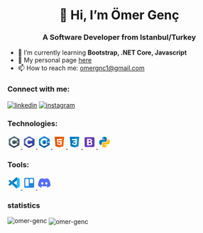 <h1 align = "center"> 👋 Hi, I’m Ömer Genç </h1>
<h3 align = "center">A Software Developer from Istanbul/Turkey</h3>

- 🌱 I’m currently learning **Bootstrap, .NET Core, Javascript**
- 📝 My personal page [here](https://omer-genc.github.io/my-web-page/)
- 📫 How to reach me: omergnc1@gmail.com

### Connect with me:
<p align="left">
<!-- linkedin link -->
<a href="https://linkedin.com/in/omer-genc" target="blank"><img align="center" src="https://velanovascular.com/wp-content/uploads/2020/06/LinkedIn.png" alt="linkedin" height="30" width="30" /></a>
<!-- instagram link -->
<a href="https://instagram.com/omer_genc.jpg" target="blank"><img align="center" src="https://upload.wikimedia.org/wikipedia/commons/thumb/e/e7/Instagram_logo_2016.svg/1200px-Instagram_logo_2016.svg.png" alt="instagram" height="30" width="30" /></a>

<h3>Technologies:</h3>
<!-- c# -->
<a href="https://docs.microsoft.com/en-us/dotnet/csharp/" target="_blank"> <img src="https://raw.githubusercontent.com/omer-genc/omer-genc/main/img/c%23.png" alt="csharp"  height="30"/> </a>
<!-- C -->
<a href="https://en.wikipedia.org/wiki/C_programming_language" target="_blank"> <img src="https://raw.githubusercontent.com/omer-genc/omer-genc/main/img/c.png" alt="C"  height="30"/> </a>
<!-- c++ -->
<a href="https://tr.wikipedia.org/wiki/C%2B%2B" target="_blank"> <img src="https://raw.githubusercontent.com/omer-genc/omer-genc/main/img/c++.png" alt="C++"  height="30"/> </a>
<!-- html -->
<a href="https://tr.wikipedia.org/wiki/HTML" target="_blank"> <img src="https://raw.githubusercontent.com/omer-genc/omer-genc/main/img/html.png" alt="html"  height="30"/> </a>
<!-- css -->
<a href="https://tr.wikipedia.org/wiki/CSS" target="_blank"> <img src="https://raw.githubusercontent.com/omer-genc/omer-genc/main/img/css.png" alt="css"  height="30"/> </a>
<!-- bootstrap -->
<a href="https://getbootstrap.com/" target="_blank"> <img src="https://raw.githubusercontent.com/omer-genc/omer-genc/main/img/bootstrap.png" alt="bootstrap"  height="30"/> </a>
<!-- python -->
<a href="https://www.python.org/" target="_blank"> <img src="https://raw.githubusercontent.com/omer-genc/omer-genc/main/img/python.png" alt="python"  height="30"/> </a>

<h3>Tools:</h3>
<!-- vscode -->
<a href="https://code.visualstudio.com/" target="_blank"> <img src="https://raw.githubusercontent.com/omer-genc/omer-genc/main/img/vscode.png" alt="vscode"  height="30"/> </a>
<!-- trello -->
<a href="https://code.visualstudio.com/" target="_blank"> <img src="https://raw.githubusercontent.com/omer-genc/omer-genc/main/img/trello.png" alt="trello"  height="30"/> </a>
<!-- discord -->
<a href="https://code.visualstudio.com/" target="_blank"> <img src="https://raw.githubusercontent.com/omer-genc/omer-genc/main/img/discord.png" alt="discord"  height="30"/> </a>

<h3>statistics</h3>
<!-- diller -->
<p><img align="left" src="https://github-readme-stats.vercel.app/api/top-langs?username=omer-genc&show_icons=true&theme=cobalt&locale=en&layout=compact" alt="omer-genc" /></p>
<!-- yıldızlar -->
<p>&nbsp;<img align="center" src="https://github-readme-stats.vercel.app/api?username=omer-genc&show_icons=true&theme=cobalt&locale=en" alt="omer-genc" width="50%" /></p>
</p>

<!---
omer-genc/omer-genc is a ✨ special ✨ repository because its `README.md` (this file) appears on your GitHub profile.
You can click the Preview link to take a look at your changes.
--->
